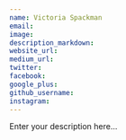 ```yaml
---
name: Victoria Spackman
email:
image:
description_markdown:
website_url:
medium_url:
twitter:
facebook:
google_plus:
github_username:
instagram:
---
```


Enter your description here...
